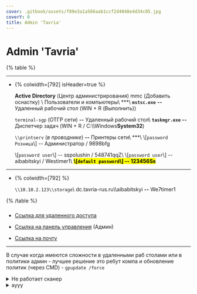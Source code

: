 ```yaml
---
cover: .gitbook/assets/f89e3a1a566aab1ccf2d4048e4d34c05.jpg
coverY: 0
title: Admin 'Tavria'
---
```


# Admin 'Tavria'

{% table %}

---

*  {% colwidth=[792] isHeader=true %}

   <p><strong>Active Directory</strong> (Центр администрирования) mmc (Добавить оснастку) \
   Пользователи и компьютеры\
   ***\
   <strong><code>mstsc.exe</code></strong> <strong>--</strong> Удаленный рабочий стол (WIN + R (Выполнить))</p><p><code>terminal-sgp</code>  (ОТГР сети) <strong>--</strong> Удаленный рабочий стол\
   <strong><code>taskmgr.exe</code> --</strong> Диспетчер задач (WIN + R / C:\\Windows<strong>System32</strong>)</p><p><code>\\printserv</code>  (<em>в проводнике</em>) <strong>--</strong> Принтеры сети\
   ***\
   \[<code>password Розница</code>\]  --  Администратор / 9898bfg</p><p>\[<code>password user</code>\]  --  sspolushin / 548741qqZ\
   \[<code>password user</code>\]  --  aibabitskyi / Westimer1\
   <mark style=«color:orange;»><strong>\[</strong><strong><code>default password</code></strong><strong>\]  --  123456Ss</strong></mark></p>

---

*  {% colwidth=[792] %}

   <p><code>\\10.10.2.123\\storage</code>\
   dc.tavria-rus.ru\\aibabitskyi <strong>--</strong> We7timer1</p>

{% /table %}

### <Tavria>

-  [Ссылка для удаленного доступа](https://rds.tavria-rus.ru/RDWeb/Pages/ru-RU/Default.aspx) 

-  [Ссылка на панель управления](https://cloud.tavria-rus.ru/index.php/apps/dashboard/) (Админ)

-  [Ссылка на почту](https://mail.tavria-rus.ru/)

---

В случае когда имеются сложности в удаленными раб столами или в политики админ - лучшее решение это ребут компа и обновление политик (через CMD) - `gpupdate /force`



<details>

<summary>Не работает сканер</summary>

-  ПРОВЕРИТЬ ЧТО НЕТ ДРУГИХ ЛОКАЛЬНЫХ СЕАНСОВ НА КОМПЬЮТЕРЕ (чтобы порт не был занят другой сессией)



-  Удалить всё оборудование из обработки «Сервис» -> «Торговое оборудование» -> «Подключение и настройка торгового оборудования» -> «Сканеры штрихкода»



-  Добавить сканер штрихкода в справочник «Операции» -> «Справочник» -> «Подключаемое оборудование» -> 3а) Тип - Сканеры штрихкода, Обработчик драйвера - 1С: Сканеры штрихкода, Рабочее место - выбирается автоматически. 3b) Настройка нового сканера - режим работы КЛАВИАТУРА

</details>



<details>

<summary>аууу</summary>

-  111



-  222



-  333

</details>